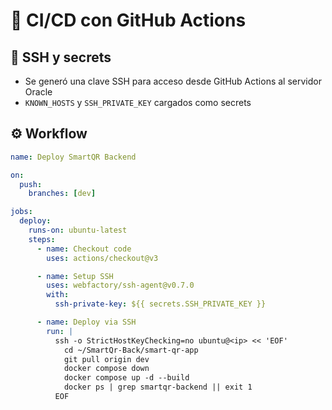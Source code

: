 # 🔁 CI/CD con GitHub Actions

## 🔐 SSH y secrets

- Se generó una clave SSH para acceso desde GitHub Actions al servidor Oracle
- `KNOWN_HOSTS` y `SSH_PRIVATE_KEY` cargados como secrets

## ⚙️ Workflow

```yaml
name: Deploy SmartQR Backend

on:
  push:
    branches: [dev]

jobs:
  deploy:
    runs-on: ubuntu-latest
    steps:
      - name: Checkout code
        uses: actions/checkout@v3

      - name: Setup SSH
        uses: webfactory/ssh-agent@v0.7.0
        with:
          ssh-private-key: ${{ secrets.SSH_PRIVATE_KEY }}

      - name: Deploy via SSH
        run: |
          ssh -o StrictHostKeyChecking=no ubuntu@<ip> << 'EOF'
            cd ~/SmartQr-Back/smart-qr-app
            git pull origin dev
            docker compose down
            docker compose up -d --build
            docker ps | grep smartqr-backend || exit 1
          EOF
```
